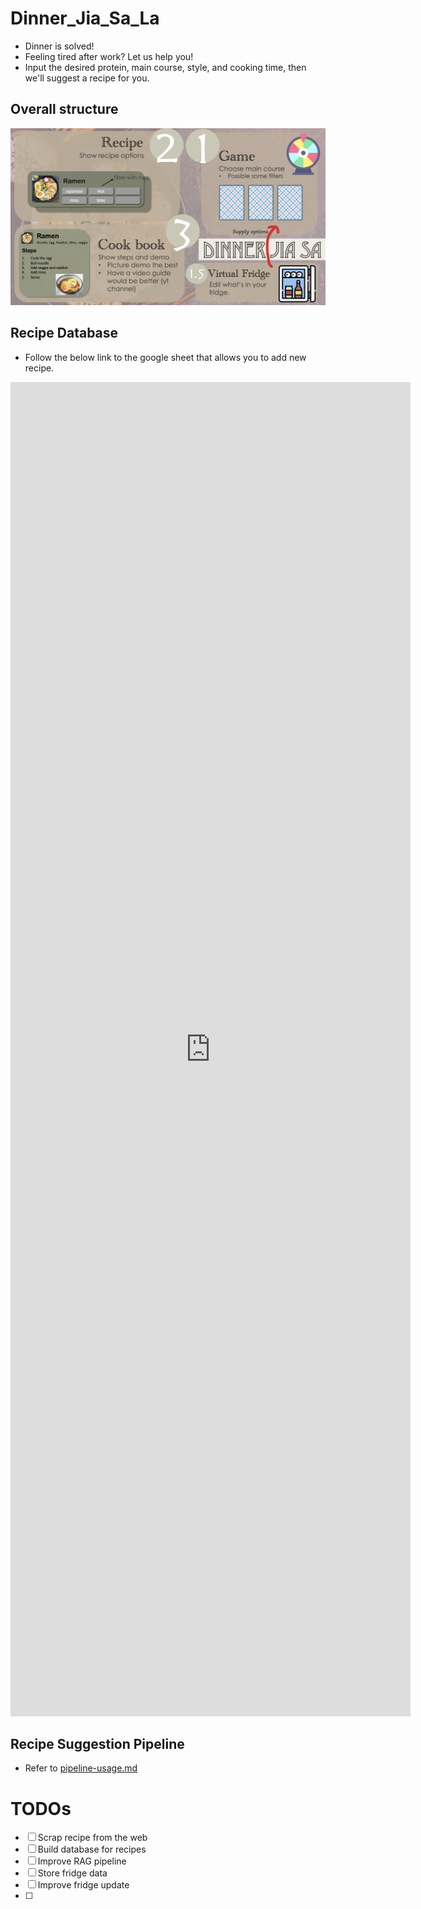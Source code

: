 # Dinner_Jia_Sa_La
- Dinner is solved!
- Feeling tired after work? Let us help you! 
- Input the desired protein, main course, style, and cooking time, then we'll suggest a recipe for you.

## Overall structure 

![Dinner Jia Sa overall structure](imgs/dinner_jia_sa_overview.png?raw=true)

## Recipe Database
- Follow the below link to the google sheet that allows you to add new recipe.
<iframe src="https://docs.google.com/forms/d/e/1FAIpQLSfxTS-lDOGvB1GE9Ih5A2HRuqPFw5pG_E3FmQlicuTdkbVvCw/viewform?embedded=true" width="640" height="2135" frameborder="0" marginheight="0" marginwidth="0">載入中…</iframe>

## Recipe Suggestion Pipeline
- Refer to [pipeline-usage.md](docs/pipeline-usage.md)


# TODOs
- [ ] Scrap recipe from the web
- [ ] Build database for recipes
- [ ] Improve RAG pipeline
- [ ] Store fridge data
- [ ] Improve fridge update
- [ ] 